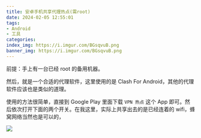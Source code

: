 ```yaml
---
title: 安卓手机共享代理热点(需root)
date: 2024-02-05 12:55:01
tags:
- Android
- 工具
categories:
index_img: https://i.imgur.com/BGsqvuB.png
banner_img: https://i.imgur.com/BGsqvuB.png
---
```


前提：手上有一台已经 root 的备用机器。

然后，就是一个合适的代理软件，这里使用的是 Clash For Android，其他的代理软件应该也是类似的道理。

使用的方法很简单，直接到 Google Play 里面下载 `VPN 热点` 这个 App 即可。然后依次打开下面的两个开关。在我这里，实际上共享出去的是已经连着的 wifi，蜂窝网络当然也是可以的，

![](https://i.imgur.com/WWUfHgM.png)


